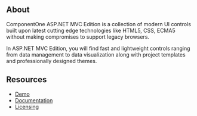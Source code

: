 ## About

ComponentOne ASP.NET MVC Edition is a collection of modern UI controls built upon latest cutting edge technologies like HTML5, CSS, ECMA5 without making compromises to support legacy browsers. 

In ASP.NET MVC Edition, you will find fast and lightweight controls ranging from data management to data visualization along with project templates and professionally designed themes.



## Resources

- [Demo](https://www.grapecity.com/componentone/demos/aspnet/mvcexplorer)
- [Documentation](https://www.grapecity.com/componentone/docs/mvc)
- [Licensing](https://www.grapecity.com/componentone/licensing)